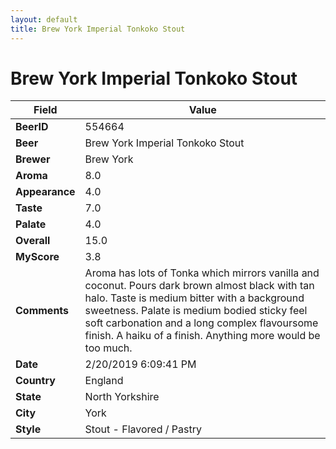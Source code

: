 ```yaml
---
layout: default
title: Brew York Imperial Tonkoko Stout
---
```


# Brew York Imperial Tonkoko Stout

| Field         | Value     |
|---------------|-----------|
| **BeerID** | 554664 |
| **Beer** | Brew York Imperial Tonkoko Stout |
| **Brewer** | Brew York |
| **Aroma** | 8.0 |
| **Appearance** | 4.0 |
| **Taste** | 7.0 |
| **Palate** | 4.0 |
| **Overall** | 15.0 |
| **MyScore** | 3.8 |
| **Comments** | Aroma has lots of Tonka which mirrors vanilla and coconut. Pours dark brown almost black with tan halo. Taste is medium bitter with a background sweetness. Palate is medium bodied sticky feel soft carbonation and a long complex flavoursome finish. A haiku of a finish. Anything more would be too much. |
| **Date** | 2/20/2019 6:09:41 PM |
| **Country** | England |
| **State** | North Yorkshire |
| **City** | York |
| **Style** | Stout - Flavored / Pastry |
